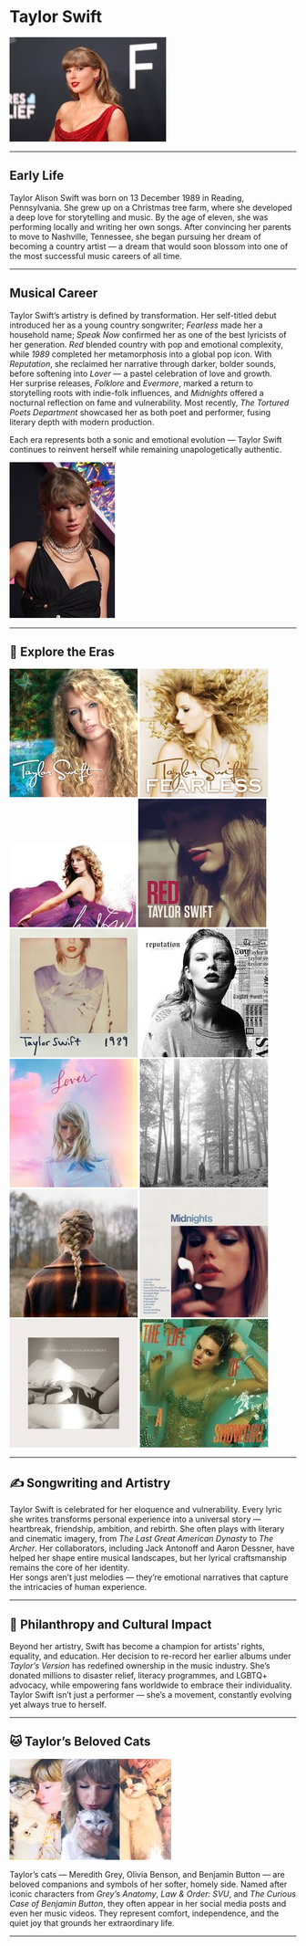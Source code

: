 
# Taylor Swift

![Taylor Swift portrait](/assets/images/taylor_swift.jpg) 

---

## Early Life
Taylor Alison Swift was born on 13 December 1989 in Reading, Pennsylvania. She grew up on a Christmas tree farm, where she developed a deep love for storytelling and music. By the age of eleven, she was performing locally and writing her own songs. After convincing her parents to move to Nashville, Tennessee, she began pursuing her dream of becoming a country artist — a dream that would soon blossom into one of the most successful music careers of all time.

---

## Musical Career
Taylor Swift’s artistry is defined by transformation. Her self-titled debut introduced her as a young country songwriter; *Fearless* made her a household name; *Speak Now* confirmed her as one of the best lyricists of her generation. *Red* blended country with pop and emotional complexity, while *1989* completed her metamorphosis into a global pop icon. With *Reputation*, she reclaimed her narrative through darker, bolder sounds, before softening into *Lover* — a pastel celebration of love and growth.  
Her surprise releases, *Folklore* and *Evermore*, marked a return to storytelling roots with indie-folk influences, and *Midnights* offered a nocturnal reflection on fame and vulnerability. Most recently, *The Tortured Poets Department* showcased her as both poet and performer, fusing literary depth with modern production.  

Each era represents both a sonic and emotional evolution — Taylor Swift continues to reinvent herself while remaining unapologetically authentic.

![Taylor Swift 2021](/assets/images/taylor_swift_2021.jpg) 

---

## 🌿 Explore the Eras

[![Taylor Swift (Debut album)](assets/images/taylor_swift_debut_cover.jpg)](album/taylor_swift_(debut).md)
[![Fearless](assets/images/fearless.jpg)](album/fearless.md)
[![Speak Now](assets/images/speak_now.jpg)](album/speak_now.md)
[![Red](assets/images/red.jpg)](album/red.md)
[![1989](assets/images/1989.jpg)](album/1989.md)
[![reputation](assets/images/reputation_cover.jpg)](album/reputation.md)
[![Lover](assets/images/lover.jpg)](album/lover.md)
[![folklore](assets/images/folklore.jpg)](album/folklore.md)
[![evermore](assets/images/evermore.jpg)](album/evermore.md)
[![Midnights](assets/images/midnights.jpg)](album/midnights.md)
[![The Tortured Poets Department](assets/images/the_tortured_poets_department.jpg)](album/the_tortured_department.md)
[![The Life of A Showgirl](assets/images/the_life_of_a_showgirl.jpg)](album/the_life_of_a_showgirl.md)

---

## ✍️ Songwriting and Artistry
Taylor Swift is celebrated for her eloquence and vulnerability. Every lyric she writes transforms personal experience into a universal story — heartbreak, friendship, ambition, and rebirth. She often plays with literary and cinematic imagery, from *The Last Great American Dynasty* to *The Archer*. Her collaborators, including Jack Antonoff and Aaron Dessner, have helped her shape entire musical landscapes, but her lyrical craftsmanship remains the core of her identity.  
Her songs aren’t just melodies — they’re emotional narratives that capture the intricacies of human experience.

---

## 💫 Philanthropy and Cultural Impact
Beyond her artistry, Swift has become a champion for artists’ rights, equality, and education. Her decision to re-record her earlier albums under *Taylor’s Version* has redefined ownership in the music industry. She’s donated millions to disaster relief, literacy programmes, and LGBTQ+ advocacy, while empowering fans worldwide to embrace their individuality. Taylor Swift isn’t just a performer — she’s a movement, constantly evolving yet always true to herself.

---

## 🐱 Taylor’s Beloved Cats

![Taylor and her cats](/assets/images/taylor_and_cats.jpg) 

Taylor’s cats — Meredith Grey, Olivia Benson, and Benjamin Button — are beloved companions and symbols of her softer, homely side. Named after iconic characters from *Grey’s Anatomy*, *Law & Order: SVU*, and *The Curious Case of Benjamin Button*, they often appear in her social media posts and even her music videos. They represent comfort, independence, and the quiet joy that grounds her extraordinary life.

---
